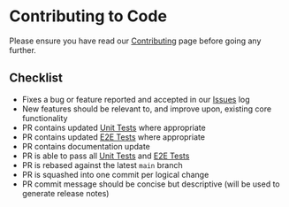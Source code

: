 # Contributing to Code

Please ensure you have read our [Contributing](./Contributing) page before going any further.

## Checklist

- Fixes a bug or feature reported and accepted in our [Issues][Issues] log
- New features should be relevant to, and improve upon, existing core functionality
- PR contains updated [Unit Tests][Unit-Tests] where appropriate
- PR contains updated [E2E Tests][E2E-Tests] where appropriate
- PR contains documentation update
- PR is able to pass all [Unit Tests][Unit-Tests] and [E2E Tests][E2E-Tests]
- PR is rebased against the latest `main` branch
- PR is squashed into one commit per logical change
- PR commit message should be concise but descriptive (will be used to generate release notes)

<!--Reference links in article-->

[Issues]: https://github.com/Azure/terraform-azurerm-caf-enterprise-scale/issues "Our issues log"
[Unit-Tests]: https://github.com/Azure/terraform-azurerm-caf-enterprise-scale/blob/main/tests/pipelines/tests-unit.yml "Unit tests YAML"
[E2E-Tests]: https://github.com/Azure/terraform-azurerm-caf-enterprise-scale/blob/main/tests/pipelines/tests-e2e.yml "E2E tests YAML"